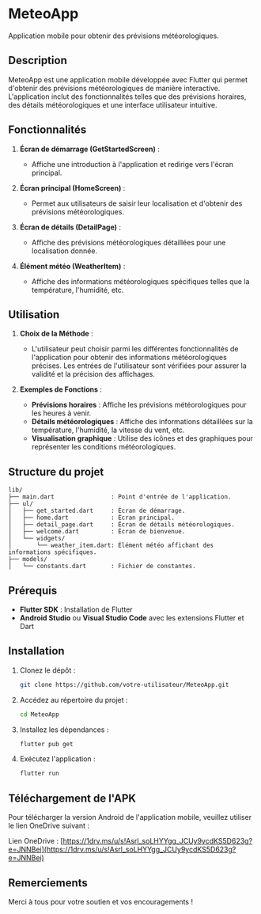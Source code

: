 
# MeteoApp

Application mobile pour obtenir des prévisions météorologiques.

## Description

MeteoApp est une application mobile développée avec Flutter qui permet d'obtenir des prévisions météorologiques de manière interactive. L'application inclut des fonctionnalités telles que des prévisions horaires, des détails météorologiques et une interface utilisateur intuitive.

## Fonctionnalités

1. **Écran de démarrage (GetStartedScreen)** :
    - Affiche une introduction à l'application et redirige vers l'écran principal.

2. **Écran principal (HomeScreen)** :
    - Permet aux utilisateurs de saisir leur localisation et d'obtenir des prévisions météorologiques.

3. **Écran de détails (DetailPage)** :
    - Affiche des prévisions météorologiques détaillées pour une localisation donnée.

4. **Élément météo (WeatherItem)** :
    - Affiche des informations météorologiques spécifiques telles que la température, l'humidité, etc.

## Utilisation

1. **Choix de la Méthode** :
    - L'utilisateur peut choisir parmi les différentes fonctionnalités de l'application pour obtenir des informations météorologiques précises. Les entrées de l'utilisateur sont vérifiées pour assurer la validité et la précision des affichages.

2. **Exemples de Fonctions** :
    - **Prévisions horaires** : Affiche les prévisions météorologiques pour les heures à venir.
    - **Détails météorologiques** : Affiche des informations détaillées sur la température, l'humidité, la vitesse du vent, etc.
    - **Visualisation graphique** : Utilise des icônes et des graphiques pour représenter les conditions météorologiques.

## Structure du projet

```
lib/
├── main.dart                : Point d'entrée de l'application.
├── ul/
│   ├── get_started.dart     : Écran de démarrage.
│   ├── home.dart            : Écran principal.
│   ├── detail_page.dart     : Écran de détails météorologiques.
│   ├── welcome.dart         : Écran de bienvenue.
│   └── widgets/
│       └── weather_item.dart: Élément météo affichant des informations spécifiques.
├── models/
│   └── constants.dart       : Fichier de constantes.
```

## Prérequis

- **Flutter SDK** : Installation de Flutter
- **Android Studio** ou **Visual Studio Code** avec les extensions Flutter et Dart

## Installation

1. Clonez le dépôt :

   ```sh
   git clone https://github.com/votre-utilisateur/MeteoApp.git
   ```

2. Accédez au répertoire du projet :

   ```sh
   cd MeteoApp
   ```

3. Installez les dépendances :

   ```sh
   flutter pub get
   ```

4. Exécutez l'application :

   ```sh
   flutter run
   ```

## Téléchargement de l'APK

Pour télécharger la version Android de l'application mobile, veuillez utiliser le lien OneDrive suivant :

Lien OneDrive : [https://1drv.ms/u/s!Asrl_soLHYYgg_JCUy9ycdKS5D623g?e=JNNBei](https://1drv.ms/u/s!Asrl_soLHYYgg_JCUy9ycdKS5D623g?e=JNNBei)

## Remerciements

Merci à tous pour votre soutien et vos encouragements !
